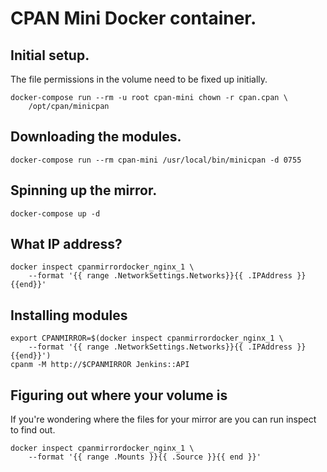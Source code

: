 # CPAN Mini Docker container.

## Initial setup.

The file permissions in the volume need to be fixed up initially.

    docker-compose run --rm -u root cpan-mini chown -r cpan.cpan \
        /opt/cpan/minicpan

## Downloading the modules.

    docker-compose run --rm cpan-mini /usr/local/bin/minicpan -d 0755

## Spinning up the mirror.

    docker-compose up -d

## What IP address?

    docker inspect cpanmirrordocker_nginx_1 \
        --format '{{ range .NetworkSettings.Networks}}{{ .IPAddress }}{{end}}'

## Installing modules

    export CPANMIRROR=$(docker inspect cpanmirrordocker_nginx_1 \
        --format '{{ range .NetworkSettings.Networks}}{{ .IPAddress }}{{end}}')
    cpanm -M http://$CPANMIRROR Jenkins::API

## Figuring out where your volume is

If you're wondering where the files for your mirror are you can run inspect 
to find out.

    docker inspect cpanmirrordocker_nginx_1 \
        --format '{{ range .Mounts }}{{ .Source }}{{ end }}'

